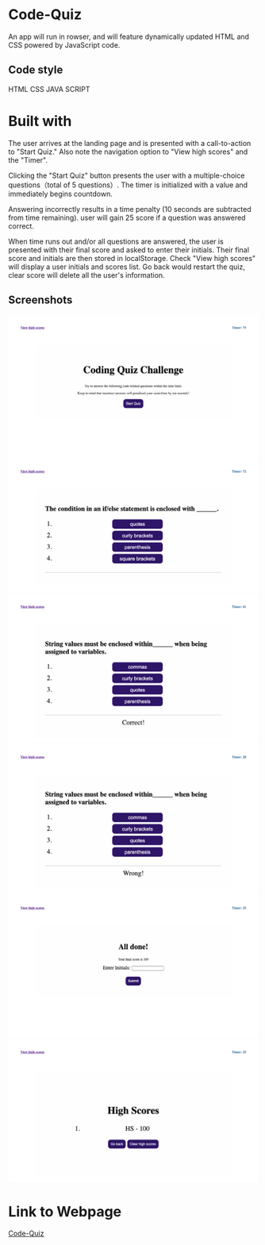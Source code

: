 # Code-Quiz
An app will run in rowser, and will feature dynamically updated HTML and CSS powered by JavaScript code.

## Code style
HTML
CSS
JAVA SCRIPT

# Built with
The user arrives at the landing page and is presented with a call-to-action to "Start Quiz." 
Also note the navigation option to "View high scores" and the "Timer".

Clicking the "Start Quiz" button presents the user with a multiple-choice questions（total of 5 questions）. 
The timer is initialized with a value and immediately begins countdown.

Answering incorrectly results in a time penalty (10 seconds are subtracted from time remaining).
user will gain 25 score if a question was answered correct.

When time runs out and/or all questions are answered, the user is presented with their final score and asked to enter their initials. 
Their final score and initials are then stored in localStorage. 
Check "View high scores" will display a user initials and scores list.
Go back would restart the quiz, clear score will delete all the user's information.

## Screenshots
![Screenshot1](screenshot/1.png)
![Screenshot2](screenshot/2.png)
![Screenshot3](screenshot/3.png)
![Screenshot4](screenshot/4.png)
![Screenshot5](screenshot/5.png)
![Screenshot6](screenshot/6.png)

# Link to Webpage
[Code-Quiz](https://neeko623.github.io/Code-Quiz/)